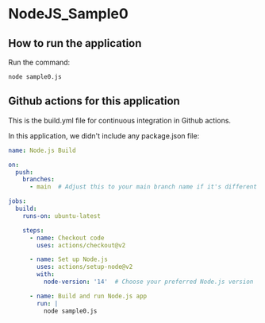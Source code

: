 # NodeJS_Sample0

## How to run the application
Run the command:

```
node sample0.js
```
## Github actions for this application
This is the build.yml file for continuous integration in Github actions. 

In this application, we didn't include any package.json file:

```yml
name: Node.js Build

on:
  push:
    branches:
      - main  # Adjust this to your main branch name if it's different

jobs:
  build:
    runs-on: ubuntu-latest

    steps:
      - name: Checkout code
        uses: actions/checkout@v2

      - name: Set up Node.js
        uses: actions/setup-node@v2
        with:
          node-version: '14'  # Choose your preferred Node.js version

      - name: Build and run Node.js app
        run: |
          node sample0.js
```
